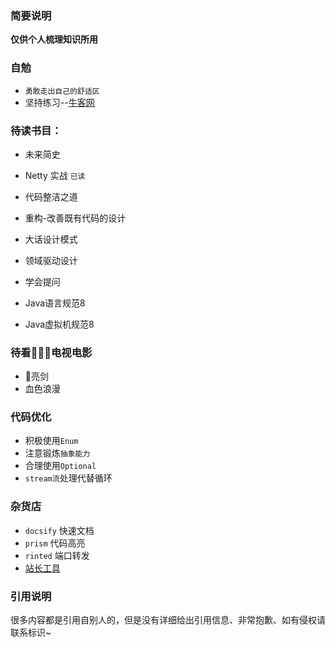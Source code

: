 ### 简要说明

  **仅供个人梳理知识所用**

### 自勉
- `勇敢走出自己的舒适区`
- 坚持练习--[牛客网](https://www.nowcoder.com/)


### 待读书目：
- 未来简史
- Netty 实战 `已读`
- 代码整洁之道
- 重构-改善既有代码的设计
- 大话设计模式
- 领域驱动设计

- 学会提问
- Java语言规范8
- Java虚拟机规范8

### 待看电视电影
- 亮剑
- 血色浪漫

### 代码优化
- 积极使用`Enum`
- 注意锻炼`抽象能力`
- 合理使用`Optional`
- `stream流`处理代替循环

### 杂货店
- `docsify` 快速文档
- `prism` 代码高亮
- `rinted` 端口转发
- [站长工具](http://tool.chinaz.com/)

### 引用说明

  很多内容都是引用自别人的，但是没有详细给出引用信息、非常抱歉、如有侵权请联系标识~
